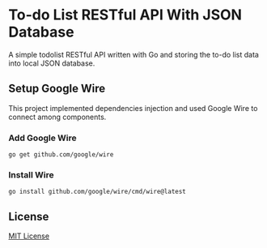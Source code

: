# To-do List RESTful API With JSON Database

A simple todolist RESTful API written with Go and storing the to-do list data into local JSON database.

## Setup Google Wire

This project implemented dependencies injection and used Google Wire to connect among components.

### Add Google Wire

`go get github.com/google/wire`

### Install Wire

`go install github.com/google/wire/cmd/wire@latest`

## License

[MIT License](https://github.com/syahdaromansyah/pg1-todolist-restful-api-go-json/blob/main/LICENSE.md)
